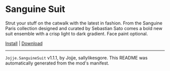 # Sanguine Suit

Strut your stuff on the catwalk with the latest in fashion. From the Sanguine Paris collection designed and curated by Sebastian Sato comes a bold new suit ensemble with a crisp light to dark gradient. Face paint optional.

[Install](https://hitman-resources.netlify.app/smf-install-link/https://github.com/JojjeE/h3-sanguine-suit/releases/latest/download/mod.framework.zip) | [Download](https://github.com/JojjeE/h3-sanguine-suit/releases/latest/download/mod.framework.zip)

---

`Jojje.SanguineSuit` v1.1.1, by Jojje, sallylikesgore. This README was automatically generated from the mod's manifest.

